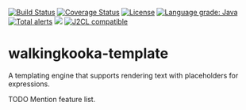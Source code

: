 [![Build Status](https://github.com/mP1/walkingkooka-template/actions/workflows/build.yaml/badge.svg)](https://github.com/mP1/walkingkooka-template/actions/workflows/build.yaml/badge.svg)
[![Coverage Status](https://coveralls.io/repos/github/mP1/walkingkooka-template/badge.svg?branch=master)](https://coveralls.io/repos/github/mP1/walkingkooka-template?branch=master)
[![License](https://img.shields.io/badge/License-Apache%202.0-blue.svg)](https://opensource.org/licenses/Apache-2.0)
[![Language grade: Java](https://img.shields.io/lgtm/grade/java/g/mP1/walkingkooka-template.svg?logo=lgtm&logoWidth=18)](https://lgtm.com/projects/g/mP1/walkingkooka-template/context:java)
[![Total alerts](https://img.shields.io/lgtm/alerts/g/mP1/walkingkooka-template.svg?logo=lgtm&logoWidth=18)](https://lgtm.com/projects/g/mP1/walkingkooka-template/alerts/)
![](https://tokei.rs/b1/github/mP1/walkingkooka-template)
[![J2CL compatible](https://img.shields.io/badge/J2CL-compatible-brightgreen.svg)](https://github.com/mP1/j2cl-central)

# walkingkooka-template
A templating engine that supports rendering text with placeholders for expressions.

TODO Mention feature list.